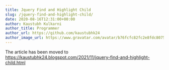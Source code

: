 ```yaml
---
title: Jquery Find and Highlight Child
slug: /jquery-find-and-highlight-child/
date: 2020-08-16T12:31:00+00:00
author: Kaustubh Kulkarni
author_title: Programmer
author_url: https://github.com/kaustubhk24
author_image_url: https://www.gravatar.com/avatar/b76fcfc82fc2e8fdc8075636f1735f61?s=200
---
```

The article has been moved to
https://kaustubhk24.blogspot.com/2021/11/jquery-find-and-highlight-child.html